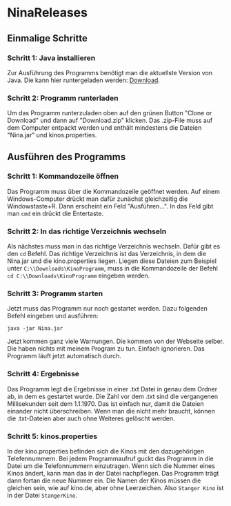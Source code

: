 # NinaReleases

## Einmalige Schritte
### Schritt 1: Java installieren
Zur Ausführung des Programms benötigt man die aktuellste Version von Java.
Die kann hier runtergeladen werden: [Download](https://www.java.com/de/).

### Schritt 2: Programm runterladen
Um das Programm runterzuladen oben auf den grünen Button "Clone or Download" und dann auf "Download.zip" klicken.
Das .zip-File muss auf dem Computer entpackt werden und enthält mindestens die Dateien "Nina.jar" und kinos.properties.

## Ausführen des Programms
### Schritt 1: Kommandozeile öffnen
Das Programm muss über die Kommandozeile geöffnet werden. Auf einem Windows-Computer drückt man dafür zunächst gleichzeitig die Windowstaste+R.
Dann erscheint ein Feld "Ausführen...". In das Feld gibt man `cmd` ein drückt die Entertaste.

### Schritt 2: In das richtige Verzeichnis wechseln
Als nächstes muss man in das richtige Verzeichnis wechseln. Dafür gibt es den `cd` Befehl. Das richtige Verzeichnis ist das Verzeichnis, in dem
die Nina.jar und die kino.properties liegen. Liegen diese Dateien zum Beispiel unter `C:\\Downloads\KinoProgramm`, muss in die Kommandozeile der Befehl `cd C:\\Downloads\KinoProgramm` eingeben werden.

### Schritt 3: Programm starten
Jetzt muss das Programm nur noch gestartet werden. Dazu folgenden Befehl eingeben und ausführen:
```
java -jar Nina.jar
```
Jetzt kommen ganz viele Warnungen. Die kommen von der Webseite selber. Die haben nichts mit meinem Program zu tun. Einfach ignorieren. Das Programm läuft jetzt automatisch durch.

### Schritt 4: Ergebnisse
Das Programm legt die Ergebnisse in einer .txt Datei in genau dem Ordner ab, in dem es gestartet wurde. Die Zahl vor dem .txt sind die vergangenen Millisekunden seit dem 1.1.1970. Das ist einfach nur, damit die Dateien einander nicht überschreiben. Wenn man die nicht mehr braucht, können die .txt-Dateien aber auch ohne Weiteres gelöscht werden.

### Schritt 5: kinos.properties
In der kino.properties befinden sich die Kinos mit den dazugehörigen Telefennummern. Bei jedem Programmaufruf guckt das Programm in die Datei um die Telefonnummern einzutragen. Wenn sich die Nummer eines Kinos ändert, kann man das in der Datei nachpflegen. Das Programm trägt dann fortan die neue Nummer ein. Die Namen der Kinos müssen die gleichen sein, wie auf kino.de, aber ohne Leerzeichen. Also `Stanger Kino` ist in der Datei `StangerKino`.
